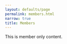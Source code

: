 ```yaml
---
layout: defaults/page
permalink: members.html
narrow: true
title: Members
---
```


This is member only content.